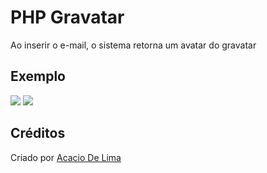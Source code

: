 # PHP Gravatar
Ao inserir o e-mail, o sistema retorna um avatar do gravatar

## Exemplo

![](https://i.imgur.com/eD4Gc47.png)
![](https://i.imgur.com/X67hTwf.png)

## Créditos

Criado por [Acacio De Lima](https://twitter.com/limadeacacio)
